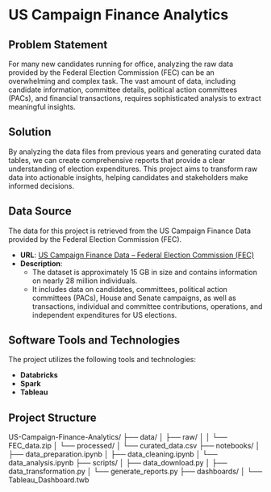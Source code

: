 # US Campaign Finance Analytics

## Problem Statement
For many new candidates running for office, analyzing the raw data provided by the Federal Election Commission (FEC) can be an overwhelming and complex task. The vast amount of data, including candidate information, committee details, political action committees (PACs), and financial transactions, requires sophisticated analysis to extract meaningful insights.

## Solution
By analyzing the data files from previous years and generating curated data tables, we can create comprehensive reports that provide a clear understanding of election expenditures. This project aims to transform raw data into actionable insights, helping candidates and stakeholders make informed decisions.

## Data Source
The data for this project is retrieved from the US Campaign Finance Data provided by the Federal Election Commission (FEC).

- **URL**: [US Campaign Finance Data – Federal Election Commission (FEC)](https://www.fec.gov/data/browse-data/?tab=bulk-data)
- **Description**:
  - The dataset is approximately 15 GB in size and contains information on nearly 28 million individuals.
  - It includes data on candidates, committees, political action committees (PACs), House and Senate campaigns, as well as transactions, individual and committee contributions, operations, and independent expenditures for US elections.

## Software Tools and Technologies
The project utilizes the following tools and technologies:
- **Databricks**
- **Spark**
- **Tableau**

## Project Structure
US-Campaign-Finance-Analytics/
├── data/
│ ├── raw/
│ │ └── FEC_data.zip
│ └── processed/
│ └── curated_data.csv
├── notebooks/
│ ├── data_preparation.ipynb
│ ├── data_cleaning.ipynb
│ └── data_analysis.ipynb
├── scripts/
│ ├── data_download.py
│ ├── data_transformation.py
│ └── generate_reports.py
├── dashboards/
│ └── Tableau_Dashboard.twb
